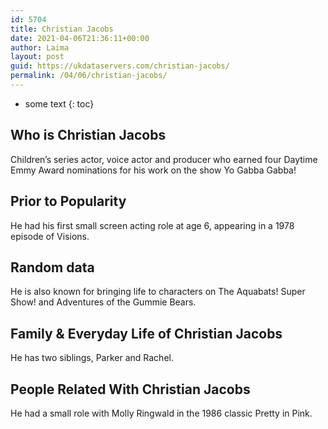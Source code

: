 ```yaml
---
id: 5704
title: Christian Jacobs
date: 2021-04-06T21:36:11+00:00
author: Laima
layout: post
guid: https://ukdataservers.com/christian-jacobs/
permalink: /04/06/christian-jacobs/
---
```


* some text
{: toc}


## Who is Christian Jacobs
                  
                  
                  
Children&#8217;s series actor, voice actor and producer who earned four Daytime Emmy Award nominations for his work on the show Yo Gabba Gabba! 
                  
              
            
              
            
                
                
                
## Prior to Popularity
                  
                  
                  
He had his first small screen acting role at age 6, appearing in a 1978 episode of Visions.
                  
              
            
              
            
                
                
                
## Random data
                  
                  
                  
He is also known for bringing life to characters on The Aquabats! Super Show! and Adventures of the Gummie Bears.
                  
              
            
              
            
                
                
                
## Family & Everyday Life of Christian Jacobs
                  
                  
                  
He has two siblings, Parker and Rachel.
                  
              
            
              
            
                
                
                
## People Related With Christian Jacobs
                  
                  
                  
He had a small role with Molly Ringwald in the 1986 classic Pretty in Pink.
                  
              
            
              
            
                
              
            
              
              
            
            
              
            
          
          
          